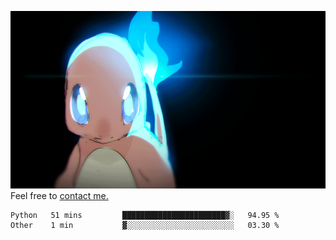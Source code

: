 [gif]: https://raw.githubusercontent.com/uysalserkan/uysalserkan/master/charmander-2.gif

![gif]
Feel free to [contact me.](mailto:uysalserkan08@gmail.com)
<!--
<div align="center">
<p>Profile Visitor Counter</p>
<img src="https://profile-counter.glitch.me/uysalserkan/count.svg" alt="hit counter" align="center">
</div>
-->
<!--START_SECTION:waka-->

```text
Python   51 mins         ███████████████████████▓░   94.95 %
Other    1 min           ▓░░░░░░░░░░░░░░░░░░░░░░░░   03.30 %
```

<!--END_SECTION:waka-->

